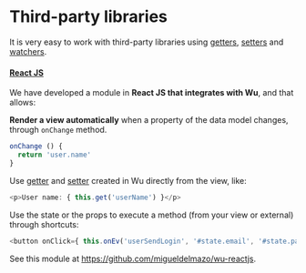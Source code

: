 # Third-party libraries

It is very easy to work with third-party libraries using [getters](./documentation-getter.md), [setters](./documentation-setter.md) and [watchers](./documentation-watcher.md).

#### [React JS](https://github.com/migueldelmazo/wu-reactjs)
We have developed a module in **React JS that integrates with Wu**, and that allows:

**Render a view automatically** when a property of the data model changes, through `onChange` method.
```javascript
onChange () {
  return 'user.name'
}
```
Use [getter](./documentation-getter.md) and [setter](./documentation-setter.md) created in Wu directly from the view, like:
```javascript
<p>User name: { this.get('userName') }</p>
```
Use the state or the props to execute a method (from your view or external) through shortcuts:
```javascript
<button onClick={ this.onEv('userSendLogin', '#state.email', '#state.password') }>Login</button>
```
See this module at https://github.com/migueldelmazo/wu-reactjs.
